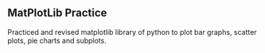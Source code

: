## MatPlotLib Practice

Practiced and revised matplotlib library of python to plot bar graphs, scatter plots, pie charts and subplots.
